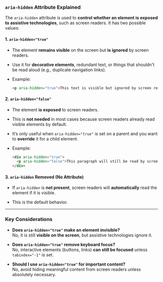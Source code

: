 ### **`aria-hidden` Attribute Explained**

The `aria-hidden` attribute is used to **control whether an element is exposed to assistive technologies**, such as screen readers. It has two possible values:

#### **1. `aria-hidden="true"`**

- The element **remains visible** on the screen but **is ignored** by screen readers.
    
- Use it for **decorative elements**, redundant text, or things that shouldn't be read aloud (e.g., duplicate navigation links).
    
- Example:
    
    ```html
    <p aria-hidden="true">This text is visible but ignored by screen readers.</p>
    ```
    

#### **2. `aria-hidden="false"`**

- The element **is exposed** to screen readers.
    
- This is **not needed** in most cases because screen readers already read visible elements by default.
    
- It’s only useful when `aria-hidden="true"` is set on a parent and you want to **override** it for a child element.
    
- Example:
    
    ```html
    <div aria-hidden="true">
      <p aria-hidden="false">This paragraph will still be read by screen readers.</p>
    </div>
    ```
    

#### **3. `aria-hidden` Removed (No Attribute)**

- If `aria-hidden` is **not present**, screen readers will **automatically** read the element if it is visible.
    
- This is the default behavior.
    

---

### **Key Considerations**

- **Does `aria-hidden="true"` make an element invisible?**  
    No, it is still **visible on the screen**, but assistive technologies ignore it.
    
- **Does `aria-hidden="true"` remove keyboard focus?**  
    No, interactive elements (buttons, links) **can still be focused** unless `tabindex="-1"` is set.
    
- **Should I use `aria-hidden="true"` for important content?**  
    No, avoid hiding meaningful content from screen readers unless absolutely necessary.
    

